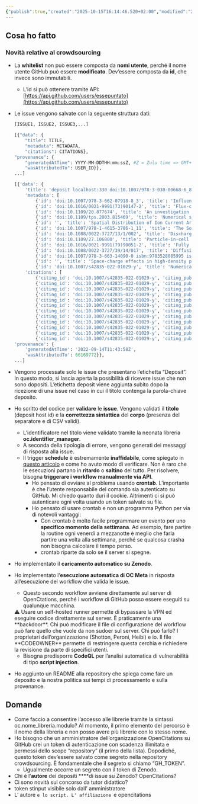 ```yaml
---
{"publish":true,"created":"2025-10-15T16:14:46.520+02:00","modified":"2022-09-20T12:00:00.000+02:00","cssclasses":""}
---
```



## Cosa ho fatto

### Novità relative al crowdsourcing

- La **whitelist** non può essere composta da **nomi utente**, perché il nome utente GitHub può essere **modificato**. Dev’essere composta da **id**, che invece sono immutabili.
    - L’id si può ottenere tramite API: [https://api.github.com/users/essepuntato](https://api.github.com/users/essepuntato)
- Le issue vengono salvate con la seguente struttura dati:
    
    ```python
    [ISSUE1, ISSUE2, ISSUE3,...]
    
    [{"data": {
    	"title": TITLE,
    	"metadata": METADATA,
    	"citations": CITATIONS},
    "provenance": {
    	"generatedAtTime": YYYY-MM-DDTHH:mm:ssZ, #Z = Zulu time => GMT+0
    	"wasAttributedTo": USER_ID}},
    ...]
    
    [{'data': {
        'title': 'deposit localhost:330 doi:10.1007/978-3-030-00668-6_8', 
        'metadata': [
            {'id': 'doi:10.1007/978-3-662-07918-8_3', 'title': 'Influence of Dielectric Properties, State, and Electrodes on Electric Strength', 'author': 'Ushakov, Vasily Y.', 'pub_date': '2004', 'venue': 'Insulation of High-Voltage Equipment [isbn:9783642058530 isbn:9783662079188]', 'volume': '', 'issue': '', 'page': '27-82', 'type': 'book chapter', 'publisher': 'Springer Science and Business Media LLC [crossref:297]', 'editor': ''}, 
            {'id': 'doi:10.1016/0021-9991(73)90147-2', 'title': 'Flux-corrected transport. I. SHASTA, a fluid transport algorithm that works', 'author': 'Boris, Jay P; Book, David L', 'pub_date': '1973-1', 'venue': 'Journal of Computational Physics [issn:0021-9991]', 'volume': '11', 'issue': '1', 'page': '38-69', 'type': 'journal article', 'publisher': 'Elsevier BV [crossref:78]', 'editor': ''}, 
            {'id': 'doi:10.1109/20.877674', 'title': 'An investigation of FEM-FCT method for streamer corona simulation', 'author': 'Woong-Gee Min, ; Hyeong-Seok Kim, ; Seok-Hyun Lee, ; Song-Yop Hahn, ', 'pub_date': '2000-7', 'venue': 'IEEE Transactions on Magnetics [issn:0018-9464]', 'volume': '36', 'issue': '4', 'page': '1280-1284', 'type': 'journal article', 'publisher': 'Institute of Electrical and Electronics Engineers (IEEE) [crossref:263]', 'editor': ''}, 
            {'id': 'doi:10.1109/tps.2003.815469', 'title': 'Numerical study on influences of barrier arrangements on dielectric barrier discharge characteristics', 'author': 'Woo Seok Kang, ; Jin Myung Park, ; Yongho Kim, ; Sang Hee Hong, ', 'pub_date': '2003-8', 'venue': 'IEEE Transactions on Plasma Science [issn:0093-3813]', 'volume': '31', 'issue': '4', 'page': '504-510', 'type': 'journal article', 'publisher': 'Institute of Electrical and Electronics Engineers (IEEE) [crossref:263]', 'editor': ''}, 
            {'id': '', 'title': 'Spatial Distribution of Ion Current Around HVDC Bundle Conductors', 'author': 'Zhou, Xiangxian; Cui, Xiang; Lu, Tiebing; Fang, Chao; Zhen, Yongzan', 'pub_date': '2012-1', 'venue': 'IEEE Transactions on Power Delivery [issn:0885-8977 issn:1937-4208]', 'volume': '27', 'issue': '1', 'page': '380-390', 'type': 'journal article', 'publisher': 'Institute of Electrical and Electronics Engineers (IEEE) [crossref:263]', 'editor': ''}, 
            {'id': 'doi:10.1007/978-1-4615-3786-1_11', 'title': 'The Solution of the Continuity Equations in Ionization and Plasma Growth', 'author': 'Davies, A. J.; Niessen, W.', 'pub_date': '1990', 'venue': 'Physics and Applications of Pseudosparks [isbn:9781461366874 isbn:9781461537861]', 'volume': '', 'issue': '', 'page': '197-217', 'type': 'book chapter', 'publisher': 'Springer Science and Business Media LLC [crossref:297]', 'editor': ''}, 
            {'id': 'doi:10.1088/0022-3727/13/1/002', 'title': 'Discharge current induced by the motion of charged particles', 'author': 'Sato, N', 'pub_date': '1980-1-14', 'venue': 'Journal of Physics D: Applied Physics [issn:0022-3727 issn:1361-6463]', 'volume': '13', 'issue': '1', 'page': '3-6', 'type': 'journal article', 'publisher': 'IOP Publishing [crossref:266]', 'editor': ''}, 
            {'id': 'doi:10.1109/27.106800', 'title': 'Particle-in-cell charged-particle simulations, plus Monte Carlo collisions with neutral atoms, PIC-MCC', 'author': 'Birdsall, C.K.', 'pub_date': '1991-4', 'venue': 'IEEE Transactions on Plasma Science [issn:0093-3813]', 'volume': '19', 'issue': '2', 'page': '65-85', 'type': 'journal article', 'publisher': 'Institute of Electrical and Electronics Engineers (IEEE) [crossref:263]', 'editor': ''}, 
            {'id': 'doi:10.1016/0021-9991(79)90051-2', 'title': 'Fully multidimensional flux-corrected transport algorithms for fluids', 'author': 'Zalesak, Steven T', 'pub_date': '1979-6', 'venue': 'Journal of Computational Physics [issn:0021-9991]', 'volume': '31', 'issue': '3', 'page': '335-362', 'type': 'journal article', 'publisher': 'Elsevier BV [crossref:78]', 'editor': ''}, 
            {'id': 'doi:10.1088/0022-3727/39/14/017', 'title': 'Diffusion correction to the Raether–Meek criterion for the avalanche-to-streamer transition', 'author': 'Montijn, Carolynne; Ebert, Ute [orcid:0000-0003-3891-6869]', 'pub_date': '2006-6-30', 'venue': 'Journal of Physics D: Applied Physics [issn:0022-3727 issn:1361-6463]', 'volume': '39', 'issue': '14', 'page': '2979-2992', 'type': 'journal article', 'publisher': 'IOP Publishing [crossref:266]', 'editor': ''}, 
            {'id': 'doi:10.1007/978-3-663-14090-0 isbn:9783528085995 isbn:9783663140900', 'title': 'High-Voltage Insulation Technology', 'author': 'Kind, Dieter; Kärner, Hermann', 'pub_date': '1985', 'venue': '', 'volume': '', 'issue': '', 'page': '', 'type': 'book', 'publisher': 'Springer Science and Business Media LLC [crossref:297]', 'editor': ''}, 
            {'id': '', 'title': 'Space-charge effects in high-density plasmas', 'author': 'Morrow, R', 'pub_date': '1982-6', 'venue': 'Journal of Computational Physics [issn:0021-9991]', 'volume': '46', 'issue': '3', 'page': '454-461', 'type': 'journal article', 'publisher': 'Elsevier BV [crossref:78]', 'editor': ''}, 
            {'id': 'doi:10.1007/s42835-022-01029-y', 'title': 'Numerical Simulation of Gas Discharge Using SUPG-FEM-FCT Method with Adaptive Mesh Refinement', 'author': 'Choi, Chan Young; Park, Il Han [orcid:0000-0002-9383-6856]', 'pub_date': '2022-2-28', 'venue': 'Journal of Electrical Engineering & Technology [issn:1975-0102 issn:2093-7423]', 'volume': '17', 'issue': '3', 'page': '1873-1881', 'type': 'journal article', 'publisher': 'Springer Science and Business Media LLC [crossref:297]', 'editor': ''}], 
        'citations': [
            {'citing_id': 'doi:10.1007/s42835-022-01029-y', 'citing_publication_date': '2022-02-28', 'cited_id': 'doi:10.1007/978-3-662-07918-8_3', 'cited_publication_date': '2004'}, 
            {'citing_id': 'doi:10.1007/s42835-022-01029-y', 'citing_publication_date': '2022-02-28', 'cited_id': 'doi:10.1016/0021-9991(73)90147-2', 'cited_publication_date': '1973-1'}, 
            {'citing_id': 'doi:10.1007/s42835-022-01029-y', 'citing_publication_date': '2022-02-28', 'cited_id': 'doi:10.1109/20.877674', 'cited_publication_date': '2000-7'}, 
            {'citing_id': 'doi:10.1007/s42835-022-01029-y', 'citing_publication_date': '2022-02-28', 'cited_id': 'doi:10.1109/tps.2003.815469', 'cited_publication_date': ''}, 
            {'citing_id': 'doi:10.1007/s42835-022-01029-y', 'citing_publication_date': '2022-02-28', 'cited_id': 'doi:10.1109/tpwrd.2011.2172694', 'cited_publication_date': '2012-1'}, 
            {'citing_id': 'doi:10.1007/s42835-022-01029-y', 'citing_publication_date': '2022-02-28', 'cited_id': 'doi:10.1007/978-1-4615-3786-1_11', 'cited_publication_date': '1990'},
            {'citing_id': 'doi:10.1007/s42835-022-01029-y', 'citing_publication_date': '2022-02-28', 'cited_id': 'doi:10.1088/0022-3727/13/1/002', 'cited_publication_date': '1980-1-14'}, 
            {'citing_id': 'doi:10.1007/s42835-022-01029-y', 'citing_publication_date': '2022-02-28', 'cited_id': 'doi:10.1109/27.106800', 'cited_publication_date': '1991-4'}, 
            {'citing_id': 'doi:10.1007/s42835-022-01029-y', 'citing_publication_date': '2022-02-28', 'cited_id': 'doi:10.1016/0021-9991(79)90051-2', 'cited_publication_date': '1979-6'}, 
            {'citing_id': 'doi:10.1007/s42835-022-01029-y', 'citing_publication_date': '2022-02-28', 'cited_id': 'doi:10.1088/0022-3727/39/14/017', 'cited_publication_date': ''}, 
            {'citing_id': 'doi:10.1007/s42835-022-01029-y', 'citing_publication_date': '2022-02-28', 'cited_id': 'doi:10.1007/978-3-663-14090-0', 'cited_publication_date': '1985'}, 
            {'citing_id': 'doi:10.1007/s42835-022-01029-y', 'citing_publication_date': '2022-02-28', 'cited_id': 'doi:10.1016/0021-9991(82)90026-2', 'cited_publication_date': ''}]}, 
    'provenance': {
        'generatedAtTime': '2022-09-14T11:43:58Z', 
        'wasAttributedTo': 66169772}},
    ...]
    ```
    
- Vengono processate solo le issue che presentano l’etichetta “Deposit”. In questo modo, si lascia aperta la possibilità di ricevere issue che non sono dopositi. L’etichetta deposit viene aggiunta subito dopo la ricezione di una issue nel caso in cui il titolo contenga la parola-chiave deposito.
- Ho scritto del codice per **validare** le **issue**. Vengono validati il **titolo** (deposit host id) e la **correttezza sintattica** del **corpo** (presenza del separatore e di CSV validi).
    - L’identificatore nel titolo viene validato tramite la neonata libreria **oc.identifier_manager**.
    - A seconda della tipologia di errore, vengono generati dei messaggi di risposta alla issue.
    - Il trigger **schedule** è estremamente **inaffidabile**, come spiegato in [questo articolo](https://upptime.js.org/blog/2021/01/22/github-actions-schedule-not-working/) e come ho avuto modo di verificare. Non è raro che le esecuzioni partano in **ritardo** o **saltino** del tutto. Per risolvere, bisogna **triggerare i workflow manualmente via API**.
        - Ho pensato di ovviare al problema usando **crontab**. L’importante è che l’utente responsabile del comando sia autenticato su GitHub. Mi chiedo quanto duri il cookie. Altrimenti ci si può autenticare ogni volta usando un token salvato su file.
        - Ho pensato di usare crontab e non un programma Python per via di notevoli vantaggi:
            - Con crontab è molto facile programmare un evento per uno **specifico momento della settimana**. Ad esempio, fare partire la routine ogni venerdì a mezzanotte è meglio che farla partire una volta alla settimana, perché se qualcosa crasha non bisogna calcolare il tempo perso.
            - crontab riparte da solo se il server si spegne.
- Ho implementato il **caricamento automatico su Zenodo**.
- Ho implementato l’**esecuzione automatica di OC Meta** in risposta all’esecuzione del workflow che valida le issue.
    - Questo secondo workflow avviene direttamente sul server di OpenCtations, perché i workflow di GitHub posso essere eseguiti su qualunque macchina.
    
    <aside>
    ⚠️ Usare un self-hosted runner permette di bypassare la VPN ed eseguire codice direttamente sul server. È praticamente una **backdoor**. Chi può modificare il file di configurazione del workflow può fare quello che vuole da non sudoer sul server. Chi può farlo? I proprietari dell’organizzazione (Shotton, Peroni, Heibi) e io. Il file **CODEOWNER** permette di restringere questa cerchia e richiedere la revisione da parte di specifici utenti.
    
    </aside>
    
    - Bisogna predisporre **CodeQL** per l’analisi automatica di vulnerabilità di tipo **script injection**.
- Ho aggiunto un README alla repository che spiega come fare un deposito e la nostra politica sui tempi di processamento e sulla provenance.

## Domande

- Come faccio a consentire l’accesso alle librerie tramite la sintassi oc.nome_libreria.modulo? Al momento, il primo elemento del percorso è il nome della libreria e non posso avere più librerie con lo stesso nome.
- Ho bisogno che un amministratore dell’organizzazione OpenCitations su GitHub crei un token di autenticazione con scadenza illimitata e permessi dello scope “repository” (il primo della lista). Dopodiché, questo token dev’essere salvato come segreto nella repository crowdsourcing. È fondamentale che il segreto si chiamo “GH_TOKEN”.
    - Ugualmente occorre un segreto con il token di Zenodo.
- Chi è l’**autore** dei depositi ****di issue su Zenodo? OpenCitations?
- Ci sono novità sul concorso da tutor didattico?
- token stinput visibile solo dall’ amministratore
- L’ autore `e lo script. L' affiliazione `e opencitations